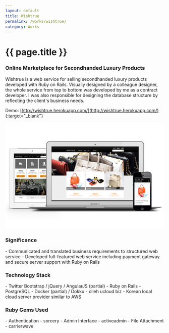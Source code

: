 ```yaml
---
layout: default
title: Wishtrue
permalink: /works/wishtrue/
category: Works
---
```


# {{ page.title }}

### Online Marketplace for Secondhanded Luxury Products

Wishtrue is a web service for selling secondhanded luxury products developed with Ruby on Rails.
Visually designed by a colleague designer, the whole service from top to bottom was developed by me as a contract developer. I was also responsible for designing the database structure by reflecting the client's business needs.

Demo: [http://wishtrue.herokuapp.com/](http://wishtrue.herokuapp.com/){:target="_blank"}

<img src="/images/works/wishtrue/wishtrue.png" alt="Wishtrue" class="img-responsive">

<h3 class="section">Significance</h3>
- Communicated and translated business requirements to structured web service
- Developed full-featured web service including payment gateway and secure server support with Ruby on Rails

<h3 class="section">Technology Stack</h3>
- Twitter Bootstrap / jQuery / AngularJS (partial)
- Ruby on Rails
- PostgreSQL
- Docker (partial) / Dokku
- olleh ucloud biz - Korean local cloud server provider similar to AWS

<h3 class="section">Ruby Gems Used</h3>
- Authentication -  sorcery
- Admin Interface - activeadmin
- File Attachment - carrierwave
